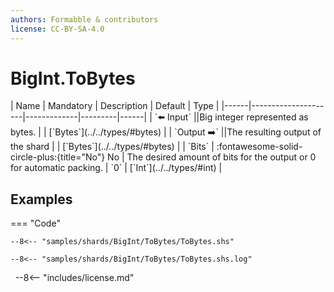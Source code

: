 ```yaml
---
authors: Formabble & contributors
license: CC-BY-SA-4.0
---
```



# BigInt.ToBytes

<div class="sh-parameters" markdown="1">
| Name | Mandatory | Description | Default | Type |
|------|---------------------|-------------|---------|------|
| `⬅️ Input` ||Big integer represented as bytes. | | [`Bytes`](../../types/#bytes) |
| `Output ➡️` ||The resulting output of the shard | | [`Bytes`](../../types/#bytes) |
| `Bits` | :fontawesome-solid-circle-plus:{title="No"} No  | The desired amount of bits for the output or 0 for automatic packing. | `0` | [`Int`](../../types/#int) |

</div>



## Examples

=== "Code"

  ```x86asm linenums="1"
  --8<-- "samples/shards/BigInt/ToBytes/ToBytes.shs"
  ```

  ```
  --8<-- "samples/shards/BigInt/ToBytes/ToBytes.shs.log"
  ```
&nbsp;
--8<-- "includes/license.md"

